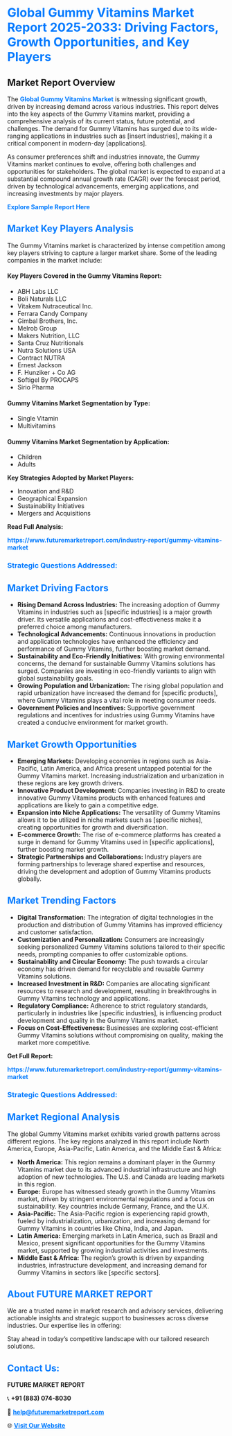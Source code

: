<h1 style="color: #007BFF;">Global Gummy Vitamins Market Report 2025-2033: Driving Factors, Growth Opportunities, and Key Players</h1>

<section id="overview">
<h2>Market Report Overview</h2>
<p>The <a href="https://www.futuremarketreport.com/industry-report/gummy-vitamins-market" style="color: #007BFF; text-decoration: none;"><strong>Global Gummy Vitamins Market</strong></a> is witnessing significant growth, driven by increasing demand across various industries. This report delves into the key aspects of the Gummy Vitamins market, providing a comprehensive analysis of its current status, future potential, and challenges. The demand for Gummy Vitamins has surged due to its wide-ranging applications in industries such as [insert industries], making it a critical component in modern-day [applications].</p>
<p>As consumer preferences shift and industries innovate, the Gummy Vitamins market continues to evolve, offering both challenges and opportunities for stakeholders. The global market is expected to expand at a substantial compound annual growth rate (CAGR) over the forecast period, driven by technological advancements, emerging applications, and increasing investments by major players.</p>
</section>

<section id="overview">
<p><a href="https://www.futuremarketreport.com/request-sample/reportId=85003" style="color: #007BFF; text-decoration: none;"><strong>Explore Sample Report Here</strong></a></p>
</section>

<section id="key-players">
<h2 style="color: #007BFF;">Market Key Players Analysis</h2>
<p>The Gummy Vitamins market is characterized by intense competition among key players striving to capture a larger market share. Some of the leading companies in the market include:</p>
<h4>Key Players Covered in the Gummy Vitamins Report:</h4>
<ul><li>ABH Labs LLC</li><li>Boli Naturals LLC</li><li>Vitakem Nutraceutical Inc.</li><li>Ferrara Candy Company</li><li>Gimbal Brothers, Inc.</li><li>Melrob Group</li><li>Makers Nutrition, LLC</li><li>Santa Cruz Nutritionals</li><li>Nutra Solutions USA</li><li>Contract NUTRA</li><li>Ernest Jackson</li><li>F. Hunziker + Co AG</li><li>Softigel By PROCAPS</li><li>Sirio Pharma</li></ul>
<h4>Gummy Vitamins Market Segmentation by Type:</h4>
<ul><li>Single Vitamin</li><li>Multivitamins</li></ul>

<h4>Gummy Vitamins Market Segmentation by Application:</h4>
<ul><li>Children</li><li>Adults</li></ul>
<p><strong>Key Strategies Adopted by Market Players:</strong></p>
<ul>
<li>Innovation and R&D</li>
<li>Geographical Expansion</li>
<li>Sustainability Initiatives</li>
<li>Mergers and Acquisitions</li>
</ul>
</section>

<section>
<p><strong>Read Full Analysis: </strong></p><a href="https://www.futuremarketreport.com/industry-report/gummy-vitamins-market" style="color: #007BFF; text-decoration: none;"><strong>https://www.futuremarketreport.com/industry-report/gummy-vitamins-market</strong></a>
<h3 style="color: #007BFF;">Strategic Questions Addressed:</h3>
</section>

<section id="driving-factors">
<h2 style="color: #007BFF;">Market Driving Factors</h2>
<ul>
<li><strong>Rising Demand Across Industries:</strong> The increasing adoption of Gummy Vitamins in industries such as [specific industries] is a major growth driver. Its versatile applications and cost-effectiveness make it a preferred choice among manufacturers.</li>
<li><strong>Technological Advancements:</strong> Continuous innovations in production and application technologies have enhanced the efficiency and performance of Gummy Vitamins, further boosting market demand.</li>
<li><strong>Sustainability and Eco-Friendly Initiatives:</strong> With growing environmental concerns, the demand for sustainable Gummy Vitamins solutions has surged. Companies are investing in eco-friendly variants to align with global sustainability goals.</li>
<li><strong>Growing Population and Urbanization:</strong> The rising global population and rapid urbanization have increased the demand for [specific products], where Gummy Vitamins plays a vital role in meeting consumer needs.</li>
<li><strong>Government Policies and Incentives:</strong> Supportive government regulations and incentives for industries using Gummy Vitamins have created a conducive environment for market growth.</li>
</ul>
</section>

<section id="growth-opportunities">
<h2 style="color: #007BFF;">Market Growth Opportunities</h2>
<ul>
<li><strong>Emerging Markets:</strong> Developing economies in regions such as Asia-Pacific, Latin America, and Africa present untapped potential for the Gummy Vitamins market. Increasing industrialization and urbanization in these regions are key growth drivers.</li>
<li><strong>Innovative Product Development:</strong> Companies investing in R&D to create innovative Gummy Vitamins products with enhanced features and applications are likely to gain a competitive edge.</li>
<li><strong>Expansion into Niche Applications:</strong> The versatility of Gummy Vitamins allows it to be utilized in niche markets such as [specific niches], creating opportunities for growth and diversification.</li>
<li><strong>E-commerce Growth:</strong> The rise of e-commerce platforms has created a surge in demand for Gummy Vitamins used in [specific applications], further boosting market growth.</li>
<li><strong>Strategic Partnerships and Collaborations:</strong> Industry players are forming partnerships to leverage shared expertise and resources, driving the development and adoption of Gummy Vitamins products globally.</li>
</ul>
</section>

<section id="trending-factors">
<h2 style="color: #007BFF;">Market Trending Factors</h2>
<ul>
<li><strong>Digital Transformation:</strong> The integration of digital technologies in the production and distribution of Gummy Vitamins has improved efficiency and customer satisfaction.</li>
<li><strong>Customization and Personalization:</strong> Consumers are increasingly seeking personalized Gummy Vitamins solutions tailored to their specific needs, prompting companies to offer customizable options.</li>
<li><strong>Sustainability and Circular Economy:</strong> The push towards a circular economy has driven demand for recyclable and reusable Gummy Vitamins solutions.</li>
<li><strong>Increased Investment in R&D:</strong> Companies are allocating significant resources to research and development, resulting in breakthroughs in Gummy Vitamins technology and applications.</li>
<li><strong>Regulatory Compliance:</strong> Adherence to strict regulatory standards, particularly in industries like [specific industries], is influencing product development and quality in the Gummy Vitamins market.</li>
<li><strong>Focus on Cost-Effectiveness:</strong> Businesses are exploring cost-efficient Gummy Vitamins solutions without compromising on quality, making the market more competitive.</li>
</ul>
</section>

<section>
<p><strong>Get Full Report: </strong></p><a href="https://www.futuremarketreport.com/industry-report/gummy-vitamins-market" style="color: #007BFF; text-decoration: none;"><strong>https://www.futuremarketreport.com/industry-report/gummy-vitamins-market</strong></a>
<h3 style="color: #007BFF;">Strategic Questions Addressed:</h3>
</section>


<section id="regional-analysis">
<h2 style="color: #007BFF;">Market Regional Analysis</h2>
<p>The global Gummy Vitamins market exhibits varied growth patterns across different regions. The key regions analyzed in this report include North America, Europe, Asia-Pacific, Latin America, and the Middle East & Africa:</p>
<ul>
<li><strong>North America:</strong> This region remains a dominant player in the Gummy Vitamins market due to its advanced industrial infrastructure and high adoption of new technologies. The U.S. and Canada are leading markets in this region.</li>
<li><strong>Europe:</strong> Europe has witnessed steady growth in the Gummy Vitamins market, driven by stringent environmental regulations and a focus on sustainability. Key countries include Germany, France, and the U.K.</li>
<li><strong>Asia-Pacific:</strong> The Asia-Pacific region is experiencing rapid growth, fueled by industrialization, urbanization, and increasing demand for Gummy Vitamins in countries like China, India, and Japan.</li>
<li><strong>Latin America:</strong> Emerging markets in Latin America, such as Brazil and Mexico, present significant opportunities for the Gummy Vitamins market, supported by growing industrial activities and investments.</li>
<li><strong>Middle East & Africa:</strong> The region’s growth is driven by expanding industries, infrastructure development, and increasing demand for Gummy Vitamins in sectors like [specific sectors].</li>
</ul>
</section>

<footer>
<h2 style="color: #007BFF;">About FUTURE MARKET REPORT</h2>
<p>We are a trusted name in market research and advisory services, delivering actionable insights and strategic support to businesses across diverse industries. Our expertise lies in offering:</p>

<p>Stay ahead in today’s competitive landscape with our tailored research solutions.</p>

<h2 style="color: #007BFF;">Contact Us:</h2>
<p><strong>FUTURE MARKET REPORT</strong></p>
<p>📞 <strong>+91 (883) 074-8030</strong></p>
<p>📧 <strong><a href="mailto:help@futuremarketreport.com" style="color: #007BFF;">help@futuremarketreport.com</a></strong></p>
<p>🌐 <strong><a href="https://www.futuremarketreport.com/" style="color: #007BFF;">Visit Our Website</a></strong></p>
</footer>